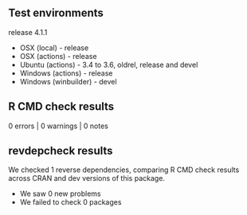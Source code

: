 ## Test environments

release 4.1.1

* OSX (local) - release
* OSX (actions) - release
* Ubuntu (actions) - 3.4 to 3.6, oldrel, release and devel
* Windows (actions) - release
* Windows (winbuilder) - devel

## R CMD check results

0 errors | 0 warnings | 0 notes

## revdepcheck results

We checked 1 reverse dependencies, comparing R CMD check results across CRAN and dev versions of this package.

 * We saw 0 new problems
 * We failed to check 0 packages
